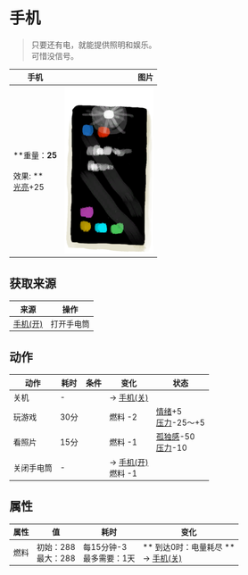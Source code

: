 # 手机  
> 只要还有电，就能提供照明和娱乐。<br>可惜没信号。  
  
  手机  |   图片   
 ----  |  ----:   
 **重量：**25<br><br>** 效果: **<br>[光亮](Light.md)+25  |  <img decoding="async" src="Sprite/PhoneTorch.png" href="a.md" style="max-width:300px;max-height:300px;">   
  
## 获取来源  
来源  |  操作  
----  |  ----  
[手机(开)](PhoneOn.md)  |  打开手电筒  
## 动作  
动作  |  耗时  |  条件  |  变化  |  状态  
----  |  ----  |  ----  |  ----  |  ----  
关机<br>  |  -  |    |  → [手机(关)](PhoneOff.md)  |    
玩游戏<br>  |  30分  |    |  燃料  -2  |  [情绪](Morale.md)+5<br>[压力](Stress.md)-25～+5  
看照片<br>  |  15分  |    |  燃料  -1  |  [孤独感](Loneliness.md)-50<br>[压力](Stress.md)-10  
关闭手电筒<br>  |  -  |    |  → [手机(开)](PhoneOn.md)<br>燃料  -1  |    
## 属性   
属性  |  值  |  耗时  |  变化  
----  |  ----  |  ----  |  ----  
燃料  |  初始：288<br>最大：288  |  每15分钟-3<br>最多需要：1天  |  ** 到达0时：电量耗尽 **<br>→ [手机(关)](PhoneOff.md)  
